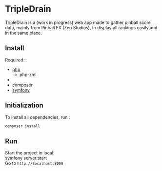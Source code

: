 # TripleDrain
TripleDrain is a (work in progress) web app made to gather pinball score data, mainly from Pinball FX (Zen Studios), to display all rankings easily and in the same place.

## Install
Required :
 + [php](https://www.php.net/manual/en/install.php)
    + php-xml
 + 
 + [composer](https://getcomposer.org/download/)
 + [symfony](https://symfony.com/download)


## Initialization
To install all dependencies, run :
```bash
composer install
```

## Run
Start the project in local:<br>
symfony server:start <br>
Go to `http://localhost:8000`
